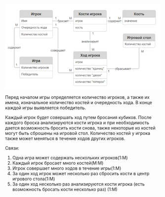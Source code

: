 ﻿![](media/image4.png)

Перед началом игры определяется количество игроков, а также их имена, изначальное количество костей и очередность хода. В конце каждой игры выявляется победитель. 

Каждый игрок будет совершать ход путем бросания кубиков. После каждого броска анализируются кости игрока и при необходимость дается возможность бросить кости снова, также некоторые из костей могут быть сброшены на игровой стол. Количество костей у игрока также может меняться в течение ходов других игроков.

Связи:

1. Одна игра может содержать нескольких игроков(1:М)
1. Каждый игрок бросает много костей(М:М)
1. Игрок совершает много ходов в течение игры(1:М)
1. За один ход игрок может несколько раз сбросить кости в центр игрового стола(1:М)
1. За один ход несколько раз анализируются кости игрока (есть возможность бросать кости несколько раз) (1:М)
